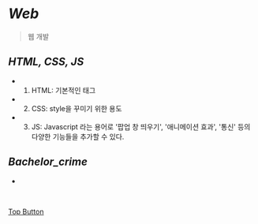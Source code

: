 *Web*
=====  
> 웹 개발  

*HTML, CSS, JS*  
-----  
- 1. HTML: 기본적인 태그 <tag>  
- 2. CSS: style을 꾸미기 위한 용도  
- 3. JS: Javascript 라는 용어로 '팝업 창 띄우기', '애니메이션 효과', '통신' 등의 다양한 기능들을 추가할 수 있다.  

*Bachelor_crime*  
-----  
-
<br>

[Top Button](#)
